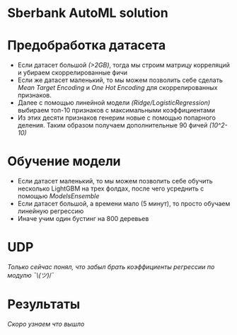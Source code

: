 # Sberbank AutoML solution

# Предобработка датасета

* Если датасет большой _(>2GB)_, тогда мы строим матрицу корреляций и убираем скоррелированные фичи
* Если же датасет маленький, то мы можем позволить себе сделать *Mean Target Encoding* и *One Hot Encoding* для скоррелированных признаков.
* Далее с помощью линейной модели _(Ridge/LogisticRegression)_ выбираем топ-10 признаков с максимальными коэффициентами
* Из этих десяти признаков генерим новые с помощью попарного деления. Таким образом получаем дополнительные 90 фичей _(10^2-10)_


# Обучение модели

* Если датасет маленький, то мы можем позволить себе обучить несколько LightGBM на трех фолдах, после чего усреднить с помощью *ModelsEnsemble*
* Если датасет большой, а времени мало (5 минут), то просто обучаем линейную регрессию
* Иначе учим один бустинг на 800 деревьев


# UDP
_Только сейчас понял, что забыл брать коэффициенты регрессии по модулю _¯\\_(ツ)_/¯ 

 # Результаты
_Скоро узнаем что вышло_
